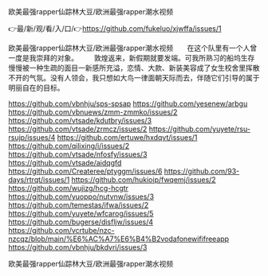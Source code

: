 欧美最强rapper仙踪林大豆/欧洲最强rapper潮水视频

👉最/新/观/看/入/口/👉https://github.com/fukeluo/xjwffa/issues/1

欧美最强rapper仙踪林大豆/欧洲最强rapper潮水视频　　在这个队里有一个人曾一度是我崇拜的对象。
　　敦煌返来，新假期就要发端。可我所熟习的船坞生存慢慢被一种生疏的面目一新感所充溢，恋情、大款、新装美容成了女生校舍里挥散不开的气氛。没有人领会，我只想如大鸟一律面朝天际而去，伴随它们引导的属于明丽自在的目标。


https://github.com/vbnhju/sps-spsap
https://github.com/yesenew/arbgu
https://github.com/vbnuews/zmm-zmmko/issues/2
https://github.com/vtsade/kdutbry/issues/3
https://github.com/vtsade/zrmcz/issues/2
https://github.com/yuyete/rsu-rsujp/issues/4
https://github.com/ertuwe/hxdqvt/issues/1
https://github.com/qilixing/i/issues/2
https://github.com/vtsade/nfosfy/issues/3
https://github.com/vtsade/aidqgfd
https://github.com/Createree/ptyggm/issues/6
https://github.com/93-days/rtrqt/issues/1
https://github.com/hukioip/fwqemj/issues/2
https://github.com/wujizg/hcg-hcgtr
https://github.com/yuoppo/nutvnw/issues/3
https://github.com/temestas/ifwa/issues/2
https://github.com/yuyete/wfcarog/issues/5
https://github.com/bugerse/disfljw/issues/4
https://github.com/vcrtube/nzc-nzcqz/blob/main/%E6%AC%A7%E6%B4%B2vodafonewififreeapp
https://github.com/vbnhju/bkdvri/issues/3

欧美最强rapper仙踪林大豆/欧洲最强rapper潮水视频
